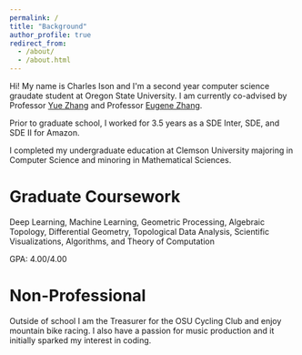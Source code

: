 ```yaml
---
permalink: /
title: "Background"
author_profile: true
redirect_from: 
  - /about/
  - /about.html
---
```


Hi! My name is Charles Ison and I'm a second year computer science graudate student at Oregon State University. I am currently co-advised by Professor [Yue Zhang](https://web.engr.oregonstate.edu/~zhangyue/) and  Professor [Eugene Zhang](https://web.engr.oregonstate.edu/~zhange/).

Prior to graduate school, I worked for 3.5 years as a SDE Inter, SDE, and SDE II for Amazon.

I completed my undergraduate education at Clemson University majoring in Computer Science and minoring in Mathematical Sciences.

Graduate Coursework
======
Deep Learning, Machine Learning, Geometric Processing, Algebraic Topology, Differential Geometry, Topological Data Analysis, Scientific Visualizations, Algorithms, and Theory of Computation

GPA: 4.00/4.00


Non-Professional
======

Outside of school I am the Treasurer for the OSU Cycling Club and enjoy mountain bike racing. I also have a passion for music production and it initially sparked my interest in coding.
